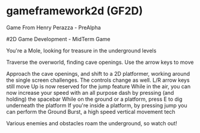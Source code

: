 # gameframework2d (GF2D)
Game From Henry Perazza - PreAlpha

#2D Game Development - MidTerm Game

You're a Mole, looking for treasure in the underground levels

Traverse the overworld, finding cave openings. Use the arrow keys to move

Approach the cave openings, and shift to a 2D platformer, working around the single screen
challenges. The controls change as well.
L/R arrow keys still move
Up is now reserved for the jump feature
While in the air, you can now increase your speed with an all purpose dash by pressing (and holding) the spacebar
While on the ground or a platform, press E to dig underneath the platform
If you're inside a platform, by pressing jump you can perform the Ground Burst, a high speed vertical movement tech

Various enemies and obstacles roam the underground, so watch out!

